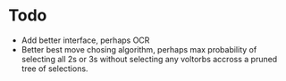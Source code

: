 # Todo
- Add better interface, perhaps OCR
- Better best move chosing algorithm, perhaps max probability of selecting all 2s or 3s without selecting any voltorbs accross a pruned tree of selections.